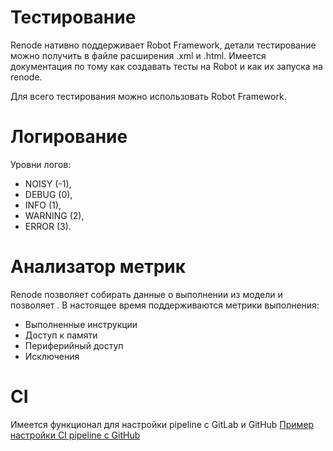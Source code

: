 # Тестирование 
Renode нативно поддерживает Robot Framework, детали тестирование можно получить в файле расширения .xml и .html.
Имеется документация по тому как создавать тесты на Robot и как их запуска на renode.

Для всего тестирования можно использовать Robot Framework.


# Логирование

Уровни логов:
- NOISY (-1),
- DEBUG (0),
- INFO (1),
- WARNING (2),
- ERROR (3).

# Анализатор метрик

Renode позволяет собирать данные о выполнении из модели и позволяет . В настоящее время поддерживаются метрики выполнения:
* Выполненные инструкции
* Доступ к памяти 
* Периферийный доступ
* Исключения

# CI 
Имеется функционал для настройки pipeline с GitLab и GitHub
[Пример настройки CI pipeline с GitHub](https://interrupt.memfault.com/blog/test-automation-renode#using-a-shell-for-testing)


